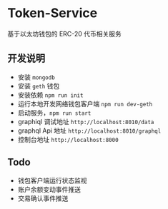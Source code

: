 # Token-Service

基于以太坊钱包的 ERC-20 代币相关服务

## 开发说明

- 安装 `mongodb`
- 安装 `geth` 钱包
- 安装依赖 `npm run init`
- 运行本地开发网络钱包客户端 `npm run dev-geth`
- 启动服务，`npm run start`
- graphiql 调试地址 `http://localhost:8010/data`
- graphql Api 地址 `http://localhost:8010/graphql`
- 控制台地址 `http://localhost:8000`

## Todo

- 钱包客户端运行状态监视
- 账户余额变动事件推送
- 交易确认事件推送